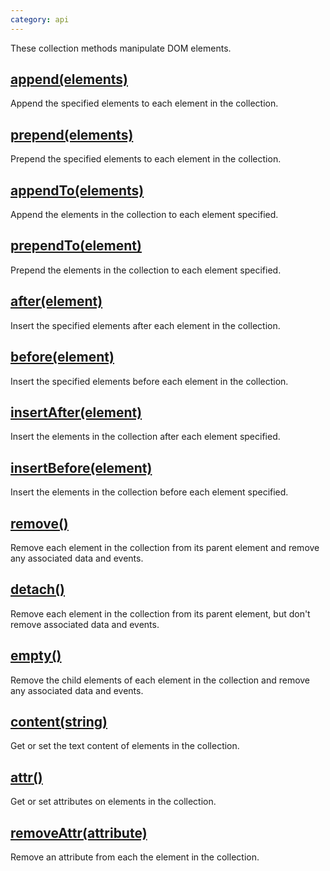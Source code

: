 ```yaml
---
category: api
---
```


These collection methods manipulate DOM elements.

## [append(elements)](/api/append/)

Append the specified elements to each element in the collection.

## [prepend(elements)](/api/prepend/)

Prepend the specified elements to each element in the collection.

## [appendTo(elements)](/api/appendTo/)

Append the elements in the collection to each element specified.

## [prependTo(element)](/api/prependTo/)

Prepend the elements in the collection to each element specified.

## [after(element)](/api/after/)

Insert the specified elements after each element in the collection.

## [before(element)](/api/before/)

Insert the specified elements before each element in the collection.

## [insertAfter(element)](/api/insertAfter/)

Insert the elements in the collection after each element specified.

## [insertBefore(element)](/api/insertBefore/)

Insert the elements in the collection before each element specified.

## [remove()](/api/remove/)

Remove each element in the collection from its parent element and remove any associated data and events.

## [detach()](/api/detach/)

Remove each element in the collection from its parent element, but don't remove associated data and events.

## [empty()](/api/empty/)

Remove the child elements of each element in the collection and remove any associated data and events.

## [content(string)](/api/content/)

Get or set the text content of elements in the collection.

## [attr()](/api/attr/)

Get or set attributes on elements in the collection.

## [removeAttr(attribute)](/api/removeAttr/)

Remove an attribute from each the element in the collection.

